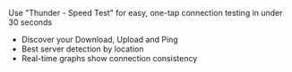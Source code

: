 Use "Thunder - Speed Test" for easy, one-tap connection testing in under 30 seconds

- Discover your Download, Upload and Ping 
- Best server detection by location
- Real-time graphs show connection consistency
